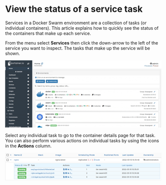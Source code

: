 # View the status of a service task

Services in a Docker Swarm environment are a collection of tasks (or individual containers). This article explains how to quickly see the status of the containers that make up each service.

From the menu select **Services** then click the down-arrow to the left of the service you want to inspect. The tasks that make up the service will be shown.

![](../../../.gitbook/assets/2.12-services-tasks-1.gif)

Select any individual task to go to the container details page for that task. You can also perform various actions on individual tasks by using the icons in the **Actions** column.

![](../../../.gitbook/assets/2.12-services-tasks-actions.png)
